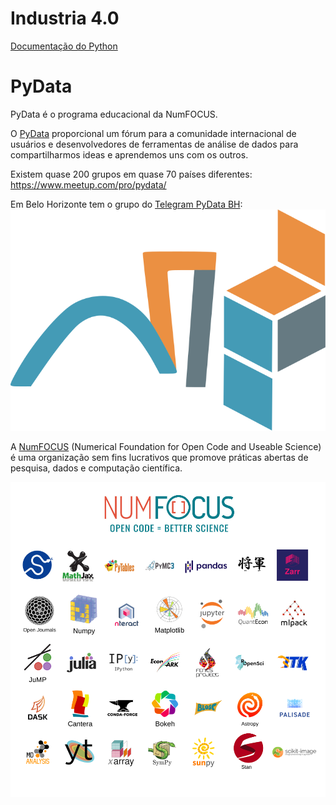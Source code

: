 # Industria 4.0

[Documentação do Python](https://docs.python.org/3/)

# PyData

PyData é o programa educacional da NumFOCUS.

O [PyData](https://pydata.org/) proporcional um fórum para a comunidade internacional de usuários e desenvolvedores de ferramentas de análise de dados para compartilharmos ideas e aprendemos uns com os outros.

Existem quase 200 grupos em quase 70 países diferentes: https://www.meetup.com/pro/pydata/

Em Belo Horizonte tem o grupo do [Telegram PyData BH](https://t.me/pydatabh):
![PyData BH](imagens/pydatabh.svg)

A [NumFOCUS](https://numfocus.org/) (Numerical Foundation for Open Code and Useable Science) é uma organização sem fins lucrativos que promove práticas abertas de pesquisa, dados e computação científica.

![NumFOCUS bibliotecas](imagens/numfocus_bibliotecas.png)

